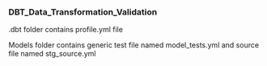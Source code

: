 ### DBT_Data_Transformation_Validation

.dbt folder contains profile.yml file

Models folder contains generic test file named model_tests.yml and source file named stg_source.yml


